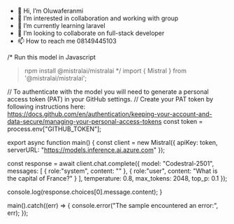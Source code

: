 - 👋 Hi, I’m Oluwaferanmi
- 👀 I’m interested in collaboration and working with group 
- 🌱 I’m currently learning laravel
- 💞️ I’m looking to collaborate on full-stack developer 
- 📫 How to reach me 08149445103

<!---
feranmi99/feranmi99 is a ✨ special ✨ repository because its `README.md` (this file) appears on your GitHub profile.
You can click the Preview link to take a look at your changes.
--->
/*
Run this model in Javascript

> npm install @mistralai/mistralai
*/
import { Mistral } from '@mistralai/mistralai';

// To authenticate with the model you will need to generate a personal access token (PAT) in your GitHub settings. 
// Create your PAT token by following instructions here: https://docs.github.com/en/authentication/keeping-your-account-and-data-secure/managing-your-personal-access-tokens
const token = process.env["GITHUB_TOKEN"];

export async function main() {
  const client = new Mistral({
    apiKey: token,
    serverURL: "https://models.inference.ai.azure.com"
  });

  const response = await client.chat.complete({
    model: "Codestral-2501",
    messages: [
      { role:"system", content: "" },
      { role:"user", content: "What is the capital of France?" }
    ],
    temperature: 0.8,
    max_tokens: 2048,
    top_p: 0.1
  });

  console.log(response.choices[0].message.content);
}

main().catch((err) => {
  console.error("The sample encountered an error:", err);
});

